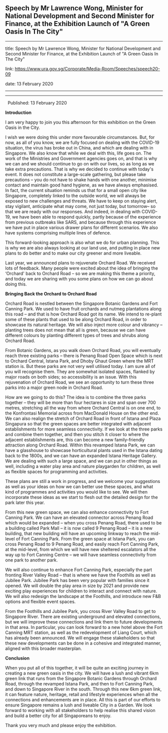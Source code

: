 ## Speech by Mr Lawrence Wong, Minister for National Development and Second Minister for Finance, at the Exhibition Launch of "A Green Oasis In The City"
---
title: Speech by Mr Lawrence Wong, Minister for National Development and Second Minister for Finance, at the Exhibition Launch of "A Green Oasis In The City"

link: https://www.ura.gov.sg/Corporate/Media-Room/Speeches/speech20-09

date: 13 February 2020

---

------------------------------------------------------------------------------------------------------------------------------------------------------

  Published: 13 February 2020

**Introduction**

I am very happy to join you this afternoon for this exhibition on the Green Oasis in the City.

I wish we were doing this under more favourable circumstances. But, for now, as all of you know, we are fully focused on dealing with the COVID-19 situation, the virus has broke out in China, and which are dealing with in Singapore. We also know that while we deal with this, life goes on. The work of the Ministries and Government agencies goes on, and that is why we can and we should continue to go on with our lives, so as long as we take extra precautions. That is why we decided to continue with today's event. It does not constitute a large-scale gathering, but please take precautions – you do not have to shake hands with one another, minimise contact and maintain good hand hygiene, as we have always emphasised. In fact, the current situation reminds us that for a small open city like Singapore, completely linked to the outside world, we will always be exposed to new challenges and threats. We have to keep on staying alert, stay vigilant, anticipate what may come, not just today, but tomorrow– so that we are ready with our responses. And indeed, in dealing with COVID-19, we have been able to respond quickly, partly because of the experience from previous outbreaks like SARS, and because through this experience we have put in place various drawer plans for different scenarios. We also have systems comprising multiple lines of defence.

This forward-looking approach is also what we do for urban planning. This is why we are also always looking at our land use, and putting in place new plans to do better and to make our city greener and more liveable.

Last year, we announced plans to rejuvenate Orchard Road. We received lots of feedback. Many people were excited about the idea of bringing the ‘Orchard' back to Orchard Road – so we are making this theme a priority, and today we are sharing with you some plans on how we can go about doing this.

**Bringing Back the Orchard to Orchard Road**

Orchard Road is nestled between the Singapore Botanic Gardens and Fort Canning Park. We used to have fruit orchards and nutmeg plantations along this road – and that is how Orchard Road got its name. We intend to re-plant some of these plants that used to be along Orchard Road, in order to showcase its natural heritage. We will also inject more colour and vibrancy – planting trees does not mean that all is green, because we can have different colours by planting different types of trees and shrubs along Orchard Road.

From Botanic Gardens, as you walk down Orchard Road, you will eventually reach three existing parks – there is Penang Road Open Space which is next to Orchard Central, Istana Park, and Dhoby Ghaut Green where the MRT station is. But these parks are not very well utilised today. I am sure all of you will recognise them. They are somewhat isolated spaces, flanked by major roads on both sides; so accessibility is an issue. With this rejuvenation of Orchard Road, we see an opportunity to turn these three parks into a major green node in Orchard Road.

How are we going to do this? The idea is to combine the three parks together – they will be more than four hectares in size and span over 700 metres, stretching all the way from where Orchard Central is on one end, to the Konfrontasi Memorial across from MacDonald House on the other end. We can also realign the stretch of Orchard Road in front of Istana and Plaza Singapura so that the green spaces are better integrated with adjacent establishments for more seamless connectivity. If we look at the three parks and combine them together, and then you stitch it closer to where the adjacent establishments are, this can become a new family-friendly attraction along Orchard Road. Within this revamped Istana Park, we can have a glasshouse to showcase horticultural plants used in the Istana dating back to the 1800s, and we can have an expanded Istana Heritage Gallery. We are dealing with such a large space, and we can put in other things as well, including a water play area and nature playgarden for children, as well as flexible spaces for programming and activities.

These plans are still a work in progress, and we welcome your suggestions as well as your ideas on how we can better use these spaces, and what kind of programmes and activities you would like to see. We will then incorporate these ideas as we start to flesh out the detailed design for the park later this year.

From this new green space, we can also enhance connectivity to Fort Canning Park. We can have an elevated connector across Penang Road which would be expanded – when you cross Penang Road, there used to be a building called Park Mall – it is now called 9 Penang Road – it is a new building, that new building will have an upcoming linkway to reach the mid-level of Fort Canning Park. From the green space at Istana Park, you can cross Penang Road to 9 Penang Road, and easily reach Fort Canning Park, at the mid-level, from which we will have new sheltered escalators all the way up to Fort Canning Centre – we will have seamless connectivity from one park to another park.

We will also continue to enhance Fort Canning Park, especially the part fronting River Valley Road – that is where we have the Foothills as well as Jubilee Park. Jubilee Park has been very popular with families since it opened. We will double the play area in size by 2021 and provide new exciting play experiences for children to interact and connect with nature. We will also redesign the landscape at the Foothills, and introduce new F&B options and flexible event spaces.

From the Foothills and Jubilee Park, you cross River Valley Road to get to Singapore River. There are existing underground and elevated connections, but we will improve these connections and link them to future developments in that area. In particular, you can look forward to a new hotel above the Fort Canning MRT station, as well as the redevelopment of Liang Court, which has already been announced. We will engage these stakeholders so that these new developments can be done in a cohesive and integrated manner, aligned with this broader masterplan.

**Conclusion**

When you put all of this together, it will be quite an exciting journey in creating a new green oasis in the city. We will have a lush and vibrant 6km green link that runs from the Singapore Botanic Gardens through Orchard Road, through the revamped Istana Park, and then to Fort Canning Park, and down to Singapore River in the south. Through this new 6km green link, it can feature nature, heritage, retail and lifestyle experiences when all the connections and enhancements are in place. All this is part of our efforts to ensure Singapore remains a lush and liveable City in a Garden. We look forward to working with all stakeholders to help realise this shared vision and build a better city for all Singaporeans to enjoy.

Thank you very much and please enjoy the exhibition.